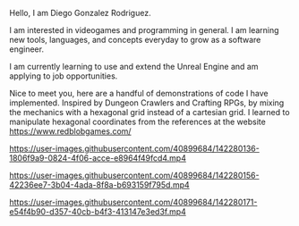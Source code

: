 Hello, I am Diego Gonzalez Rodriguez.

I am interested in videogames and programming in general.  I am learning new tools, languages, and concepts everyday to grow as a software engineer.

I am currently learning to use and extend the Unreal Engine and am applying to job opportunities.

Nice to meet you, here are a handful of demonstrations of code I have implemented.  Inspired by Dungeon Crawlers and Crafting RPGs, by mixing the mechanics with a hexagonal grid instead of a cartesian grid.  I learned to manipulate hexagonal coordinates from the references at the website https://www.redblobgames.com/

https://user-images.githubusercontent.com/40899684/142280136-1806f9a9-0824-4f06-acce-e8964f49fcd4.mp4

https://user-images.githubusercontent.com/40899684/142280156-42236ee7-3b04-4ada-8f8a-b693159f795d.mp4

https://user-images.githubusercontent.com/40899684/142280171-e54f4b90-d357-40cb-b4f3-413147e3ed3f.mp4

